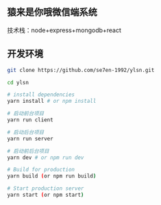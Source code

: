 ## 猿来是你哦微信端系统

技术栈：node+express+mongodb+react

## 开发环境

```bash
git clone https://github.com/se7en-1992/ylsn.git

cd ylsn

# install dependencies
yarn install # or npm install

# 启动前台项目
yarn run client

# 启动后台项目
yarn run server

# 启动前后台项目
yarn dev # or npm run dev

# Build for production
yarn build (or npm run build)

# Start production server
yarn start (or npm start)

```


